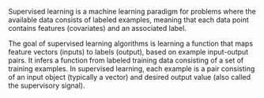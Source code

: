 Supervised learning is a machine learning paradigm for problems where the available data consists of labeled examples, meaning that each data point contains features (covariates) and an associated label.

The goal of supervised learning algorithms is learning a function that maps feature vectors (inputs) to labels (output), based on example input-output pairs. It infers a function from labeled training data consisting of a set of training examples. In supervised learning, each example is a pair consisting of an input object (typically a vector) and desired output value (also called the supervisory signal).